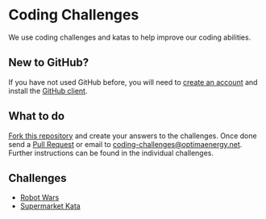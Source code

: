 Coding Challenges
========================

We use coding challenges and katas to help improve our coding abilities.

## New to GitHub? 

If you have not used GitHub before, you will need to [create an account](https://github.com/join) and install the [GitHub client](https://windows.github.com/). 

## What to do

[Fork this repository](https://help.github.com/articles/fork-a-repo) and create your answers to the challenges. Once done send a [Pull Request](https://help.github.com/articles/using-pull-requests) or email to <coding-challenges@optimaenergy.net>. Further instructions can be found in the individual challenges.

##  Challenges

* [Robot Wars](Robot-Wars.md)
* [Supermarket Kata](Supermarket-Kata.md)
